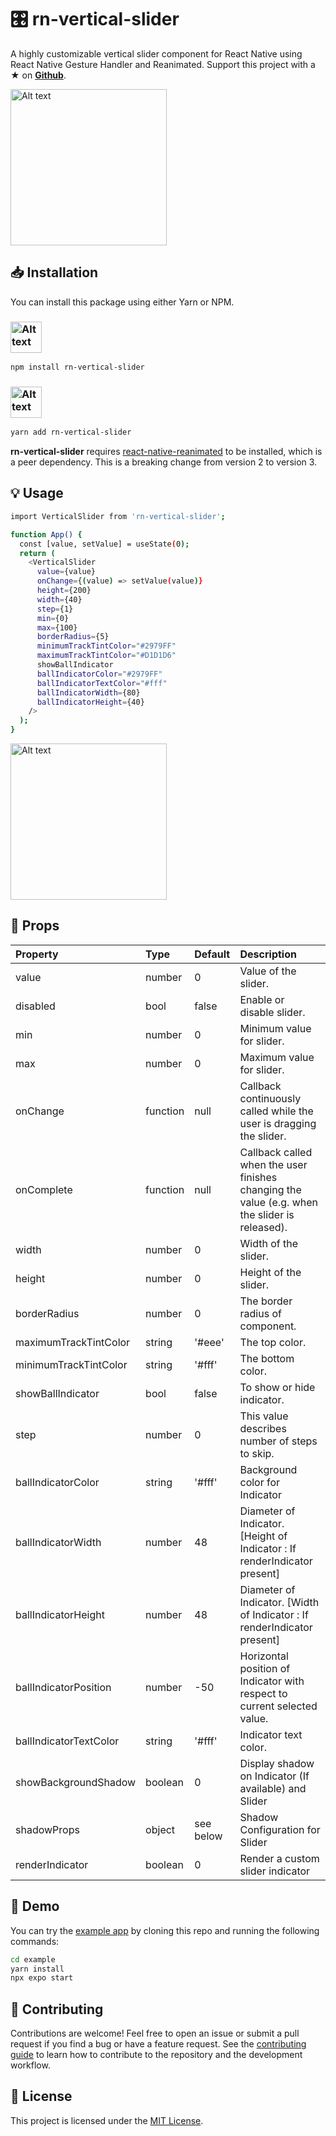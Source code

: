 # :control_knobs: rn-vertical-slider

A highly customizable vertical slider component for React Native using React Native Gesture Handler and Reanimated. Support this project with a ★ on [**Github**](https://github.com/sacmii/rn-vertical-slider).

<img src="https://user-images.githubusercontent.com/12546974/219866420-4796142d-396f-4b31-996a-89f570f7a863.gif" alt="Alt text" width="250">

## :inbox_tray: Installation

You can install this package using either Yarn or NPM. 
### <img src="https://upload.wikimedia.org/wikipedia/commons/thumb/d/db/Npm-logo.svg/1200px-Npm-logo.svg.png" alt="Alt text" width="50">

```bash
npm install rn-vertical-slider
```

### <img src="https://raw.githubusercontent.com/yarnpkg/assets/master/yarn-kitten-full.png" alt="Alt text" width="50">

```bash
yarn add rn-vertical-slider
```

**rn-vertical-slider** requires [react-native-reanimated](https://docs.swmansion.com/react-native-reanimated/) to be installed, which is a peer dependency. This is a breaking change from version 2 to version 3.


## :bulb: Usage

```bash
import VerticalSlider from 'rn-vertical-slider';

function App() {
  const [value, setValue] = useState(0);
  return (
    <VerticalSlider
      value={value}
      onChange={(value) => setValue(value)}
      height={200}
      width={40}
      step={1}
      min={0}
      max={100}
      borderRadius={5}
      minimumTrackTintColor="#2979FF"
      maximumTrackTintColor="#D1D1D6"
      showBallIndicator
      ballIndicatorColor="#2979FF"
      ballIndicatorTextColor="#fff"
      ballIndicatorWidth={80}
      ballIndicatorHeight={40}
    />
  );
}
```

<img src="https://user-images.githubusercontent.com/12546974/219865670-04781857-d2eb-48b5-a14d-104d73bdc928.gif" alt="Alt text" width="250">

## :book: Props

| Property               | Type     | Default   | Description                                                                                   |
|:-----------------------|:---------|:----------|:----------------------------------------------------------------------------------------------|
| value                  | number   | 0         | Value of the slider.                                                                          |
| disabled               | bool     | false     | Enable or disable slider.                                                                     |
| min                    | number   | 0         | Minimum value for slider.                                                                     |
| max                    | number   | 0         | Maximum value for slider.                                                                     |
| onChange               | function | null      | Callback continuously called while the user is dragging the slider.                           |
| onComplete             | function | null      | Callback called when the user finishes changing the value (e.g. when the slider is released). |
| width                  | number   | 0         | Width of the slider.                                                                          |
| height                 | number   | 0         | Height of the slider.                                                                         |
| borderRadius           | number   | 0         | The border radius of component.                                                               |
| maximumTrackTintColor  | string   | '#eee'    | The top color.                                                                                |
| minimumTrackTintColor  | string   | '#fff'    | The bottom color.                                                                             |
| showBallIndicator      | bool     | false     | To show or hide indicator.                                                                    |
| step                   | number   | 0         | This value describes number of steps to skip.                                                 |
| ballIndicatorColor     | string   | '#fff'    | Background color for Indicator                                                                |
| ballIndicatorWidth     | number   | 48        | Diameter of Indicator. [Height of Indicator : If renderIndicator present]                     |
| ballIndicatorHeight    | number   | 48        | Diameter of Indicator. [Width of Indicator : If renderIndicator present]                      |
| ballIndicatorPosition  | number   | -50       | Horizontal position of Indicator with respect to current selected value.                      |
| ballIndicatorTextColor | string   | '#fff'    | Indicator text color.                                                                         |
| showBackgroundShadow   | boolean  | 0         | Display shadow on Indicator (If available) and Slider                                         |
| shadowProps            | object   | see below | Shadow Configuration for Slider                                                               |
| renderIndicator        | boolean  | 0         | Render a custom slider indicator      

## :art: Demo

You can try the [example app](https://github.com/sacmii/rn-vertical-slider/tree/master/example) by cloning this repo and running the following commands:

```sh
cd example
yarn install
npx expo start
```

## :handshake: Contributing

Contributions are welcome! Feel free to open an issue or submit a pull request if you find a bug or have a feature request. See the [contributing guide](https://github.com/sacmii/rn-vertical-slider/blob/master/CONTRIBUTING) to learn how to contribute to the repository and the development workflow.

## :scroll: License

This project is licensed under the [MIT License](https://github.com/sacmii/rn-vertical-slider/blob/master/LICENSE).
